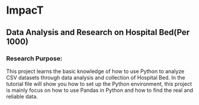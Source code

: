 # ImpacT
## Data Analysis and Research on Hospital Bed(Per 1000)

### Research Purpose: 
This project learns the basic knowledge of how to use Python to analyze CSV datasets through data analysis and collection of Hospital Bed. In the tutorial file
will show you how to set up the Python environment, this project is mainly focus on how to use Pandas in Python and how to find the real and reliable data.





